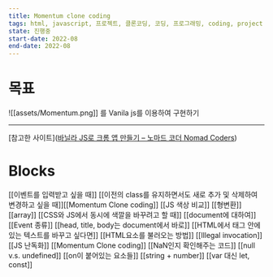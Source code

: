 ```yaml
---
title: Momentum clone coding
tags: html, javascript, 프로젝트, 클론코딩, 코딩, 프로그래밍, coding, project
state: 진행중
start-date: 2022-08
end-date: 2022-08
---
```


# 목표
![[assets/Momentum.png]]
를 Vanila js를 이용하여 구현하기

---
[참고한 사이트]([바닐라 JS로 크롬 앱 만들기 – 노마드 코더 Nomad Coders](https://nomadcoders.co/javascript-for-beginners))


# Blocks
[[이벤트를 입력받고 싶을 때]]
[[이전의 class를 유지하면서도 새로 추가 및 삭제하여 변경하고 싶을 때]][[Momentum Clone coding]]
[[JS 색상 비교]]
[[형변환]]
[[array]]
[[CSS와 JS에서 동시에 색깔을 바꾸려고 할 때]]
[[document에 대하여]]
[[Event 종류]]
[[head, title, body는 document에서 바로]]
[[HTML에서 태그 안에 있는 텍스트를 바꾸고 싶다면]]
[[HTML요소를 불러오는 방법]]
[[Illegal invocation]]
[[JS 난독화]]
[[Momentum Clone coding]]
[[NaN인지 확인해주는 코드]]
[[null v.s. undefined]]
[[on이 붙어있는 요소들]]
[[string + number]]
[[var 대신 let, const]]
